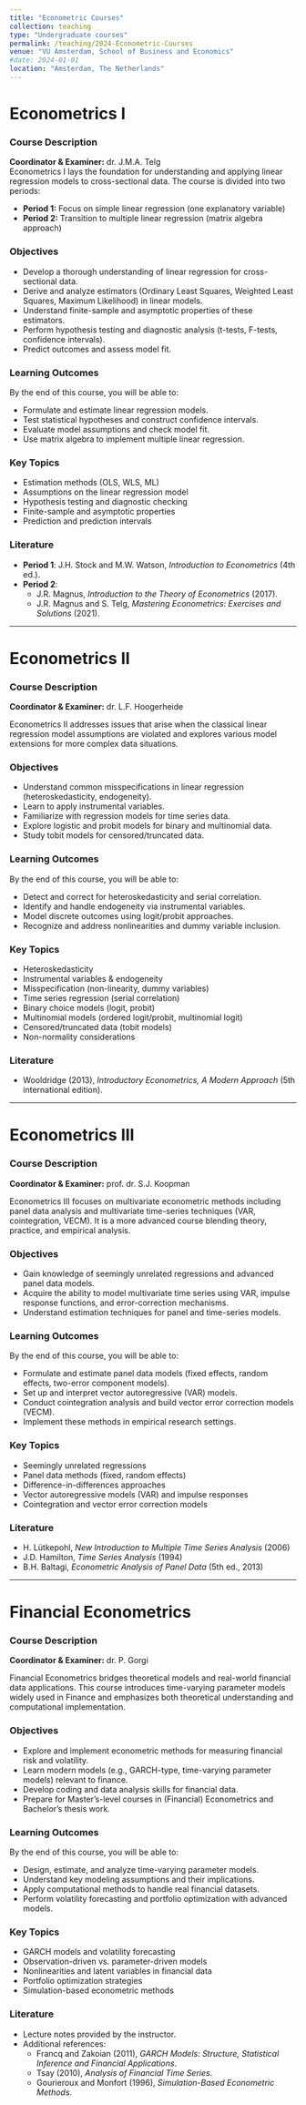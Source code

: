 ```yaml
---
title: "Econometric Courses"
collection: teaching
type: "Undergraduate courses"
permalink: /teaching/2024-Econometric-Courses
venue: "VU Amsterdam, School of Business and Economics"
#date: 2024-01-01
location: "Amsterdam, The Netherlands"
---
```


# Econometrics I
### Course Description 
**Coordinator & Examiner:** dr. J.M.A. Telg  
Econometrics I lays the foundation for understanding and applying linear regression models to cross-sectional data. The course is divided into two periods:  
- **Period 1:** Focus on simple linear regression (one explanatory variable)  
- **Period 2:** Transition to multiple linear regression (matrix algebra approach)  

### Objectives
- Develop a thorough understanding of linear regression for cross-sectional data.  
- Derive and analyze estimators (Ordinary Least Squares, Weighted Least Squares, Maximum Likelihood) in linear models.  
- Understand finite-sample and asymptotic properties of these estimators.  
- Perform hypothesis testing and diagnostic analysis (t-tests, F-tests, confidence intervals).  
- Predict outcomes and assess model fit.

### Learning Outcomes
By the end of this course, you will be able to:
- Formulate and estimate linear regression models.  
- Test statistical hypotheses and construct confidence intervals.  
- Evaluate model assumptions and check model fit.  
- Use matrix algebra to implement multiple linear regression.  

### Key Topics
- Estimation methods (OLS, WLS, ML)  
- Assumptions on the linear regression model  
- Hypothesis testing and diagnostic checking  
- Finite-sample and asymptotic properties  
- Prediction and prediction intervals  

### Literature
- **Period 1**: J.H. Stock and M.W. Watson, *Introduction to Econometrics* (4th ed.).  
- **Period 2**:  
  - J.R. Magnus, *Introduction to the Theory of Econometrics* (2017).  
  - J.R. Magnus and S. Telg, *Mastering Econometrics: Exercises and Solutions* (2021).  

---

# Econometrics II
### Course Description
**Coordinator & Examiner:** dr. L.F. Hoogerheide  

Econometrics II addresses issues that arise when the classical linear regression model assumptions are violated and explores various model extensions for more complex data situations.

### Objectives
- Understand common misspecifications in linear regression (heteroskedasticity, endogeneity).  
- Learn to apply instrumental variables.  
- Familiarize with regression models for time series data.  
- Explore logistic and probit models for binary and multinomial data.  
- Study tobit models for censored/truncated data.

### Learning Outcomes
By the end of this course, you will be able to:
- Detect and correct for heteroskedasticity and serial correlation.  
- Identify and handle endogeneity via instrumental variables.  
- Model discrete outcomes using logit/probit approaches.  
- Recognize and address nonlinearities and dummy variable inclusion.

### Key Topics
- Heteroskedasticity  
- Instrumental variables & endogeneity  
- Misspecification (non-linearity, dummy variables)  
- Time series regression (serial correlation)  
- Binary choice models (logit, probit)  
- Multinomial models (ordered logit/probit, multinomial logit)  
- Censored/truncated data (tobit models)  
- Non-normality considerations  

### Literature
- Wooldridge (2013), *Introductory Econometrics, A Modern Approach* (5th international edition).

---

# Econometrics III
### Course Description
**Coordinator & Examiner:** prof. dr. S.J. Koopman  

Econometrics III focuses on multivariate econometric methods including panel data analysis and multivariate time-series techniques (VAR, cointegration, VECM). It is a more advanced course blending theory, practice, and empirical analysis.

### Objectives
- Gain knowledge of seemingly unrelated regressions and advanced panel data models.  
- Acquire the ability to model multivariate time series using VAR, impulse response functions, and error-correction mechanisms.  
- Understand estimation techniques for panel and time-series models.

### Learning Outcomes
By the end of this course, you will be able to:
- Formulate and estimate panel data models (fixed effects, random effects, two-error component models).  
- Set up and interpret vector autoregressive (VAR) models.  
- Conduct cointegration analysis and build vector error correction models (VECM).  
- Implement these methods in empirical research settings.

### Key Topics
- Seemingly unrelated regressions  
- Panel data methods (fixed, random effects)  
- Difference-in-differences approaches  
- Vector autoregressive models (VAR) and impulse responses  
- Cointegration and vector error correction models  

### Literature
- H. Lütkepohl, *New Introduction to Multiple Time Series Analysis* (2006)  
- J.D. Hamilton, *Time Series Analysis* (1994)  
- B.H. Baltagi, *Econometric Analysis of Panel Data* (5th ed., 2013)  

---

# Financial Econometrics

### Course Description
**Coordinator & Examiner:** dr. P. Gorgi  

Financial Econometrics bridges theoretical models and real-world financial data applications. This course introduces time-varying parameter models widely used in Finance and emphasizes both theoretical understanding and computational implementation.

### Objectives
- Explore and implement econometric methods for measuring financial risk and volatility.  
- Learn modern models (e.g., GARCH-type, time-varying parameter models) relevant to finance.  
- Develop coding and data analysis skills for financial data.  
- Prepare for Master’s-level courses in (Financial) Econometrics and Bachelor’s thesis work.

### Learning Outcomes
By the end of this course, you will be able to:
- Design, estimate, and analyze time-varying parameter models.  
- Understand key modeling assumptions and their implications.  
- Apply computational methods to handle real financial datasets.  
- Perform volatility forecasting and portfolio optimization with advanced models.  

### Key Topics
- GARCH models and volatility forecasting  
- Observation-driven vs. parameter-driven models  
- Nonlinearities and latent variables in financial data  
- Portfolio optimization strategies  
- Simulation-based econometric methods  

### Literature
- Lecture notes provided by the instructor.  
- Additional references:  
  - Francq and Zakoian (2011), *GARCH Models: Structure, Statistical Inference and Financial Applications*.  
  - Tsay (2010), *Analysis of Financial Time Series*.  
  - Gourieroux and Monfort (1996), *Simulation-Based Econometric Methods*.
